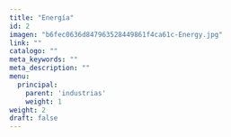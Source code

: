 ```yaml
---
title: "Energía"
id: 2
imagen: "b6fec0636d847963528449861f4ca61c-Energy.jpg"
link: ""
catalogo: ""
meta_keywords: ""
meta_description: ""
menu:
  principal:
    parent: 'industrias'
    weight: 1
weight: 2
draft: false
---
```

